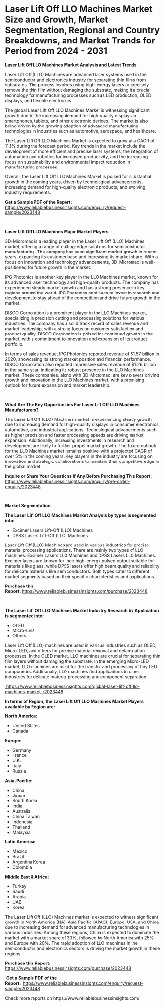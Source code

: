 <p><h1>Laser Lift Off LLO Machines Market Size and Growth, Market Segmentation, Regional and Country Breakdowns, and Market Trends for Period from 2024 -  2031</h1></p><p><strong>Laser Lift Off LLO Machines Market Analysis and Latest Trends</strong></p>
<p><p>Laser Lift Off (LLO) Machines are advanced laser systems used in the semiconductor and electronics industry for separating thin films from substrates. The process involves using high-energy lasers to precisely remove the thin film without damaging the substrate, making it a crucial technology for manufacturing processes such as LED production, OLED displays, and flexible electronics.</p><p>The global Laser Lift Off LLO Machines Market is witnessing significant growth due to the increasing demand for high-quality displays in smartphones, tablets, and other electronic devices. The market is also being driven by the growing adoption of advanced manufacturing technologies in industries such as automotive, aerospace, and healthcare.</p><p>The Laser Lift Off LLO Machines Market is expected to grow at a CAGR of 11.1% during the forecast period. Key trends in the market include the development of more efficient and precise laser systems, the integration of automation and robotics for increased productivity, and the increasing focus on sustainability and environmental impact reduction in manufacturing processes.</p><p>Overall, the Laser Lift Off LLO Machines Market is poised for substantial growth in the coming years, driven by technological advancements, increasing demand for high-quality electronic products, and evolving industry requirements.</p></p>
<p><strong>Get a Sample PDF of the Report:&nbsp;</strong> <a href="https://www.reliablebusinessinsights.com/enquiry/request-sample/2023448">https://www.reliablebusinessinsights.com/enquiry/request-sample/2023448</a></p>
<p>&nbsp;</p>
<p><strong>Laser Lift Off LLO Machines Major Market Players</strong></p>
<p><p>3D-Micromac is a leading player in the Laser Lift Off (LLO) Machines market, offering a range of cutting-edge solutions for semiconductor manufacturing. The company has seen significant market growth in recent years, expanding its customer base and increasing its market share. With a focus on innovation and technology advancements, 3D-Micromac is well-positioned for future growth in the market.</p><p>IPG Photonics is another key player in the LLO Machines market, known for its advanced laser technology and high-quality products. The company has experienced steady market growth and has a strong presence in key regions around the world. IPG Photonics continues to invest in research and development to stay ahead of the competition and drive future growth in the market.</p><p>DISCO Corporation is a prominent player in the LLO Machines market, specializing in precision cutting and processing solutions for various industries. The company has a solid track record of sales revenue and market leadership, with a strong focus on customer satisfaction and product quality. DISCO Corporation is poised for continued growth in the market, with a commitment to innovation and expansion of its product portfolio.</p><p>In terms of sales revenue, IPG Photonics reported revenue of $1.57 billion in 2020, showcasing its strong market position and financial performance. DISCO Corporation also reported impressive sales revenue of $1.26 billion in the same year, indicating its robust presence in the LLO Machines market. These companies, along with 3D-Micromac, are key players driving growth and innovation in the LLO Machines market, with a promising outlook for future expansion and market leadership.</p></p>
<p>&nbsp;</p>
<p><strong>What Are The Key Opportunities For Laser Lift Off LLO Machines Manufacturers?</strong></p>
<p><p>The Laser Lift Off (LLO) Machines market is experiencing steady growth due to increasing demand for high-quality displays in consumer electronics, automotive, and industrial applications. Technological advancements such as higher precision and faster processing speeds are driving market expansion. Additionally, increasing investments in research and development are likely to further propel market growth. The future outlook for the LLO Machines market remains positive, with a projected CAGR of over 5% in the coming years. Key players in the industry are focusing on innovation and strategic collaborations to maintain their competitive edge in the global market.</p></p>
<p><strong>Inquire or Share Your Questions If Any Before Purchasing This Report:</strong> <a href="https://www.reliablebusinessinsights.com/enquiry/pre-order-enquiry/2023448">https://www.reliablebusinessinsights.com/enquiry/pre-order-enquiry/2023448</a></p>
<p>&nbsp;</p>
<p><strong>Market Segmentation</strong></p>
<p><strong>The Laser Lift Off LLO Machines Market Analysis by types is segmented into:</strong></p>
<p><ul><li>Excimer Lasers Lift-Off (LLO) Machines</li><li>DPSS Lasers Lift-Off (LLO) Machines</li></ul></p>
<p><p>Laser Lift Off (LLO) Machines are used in various industries for precise material processing applications. There are mainly two types of LLO machines: Excimer Lasers LLO Machines and DPSS Lasers LLO Machines. Excimer lasers are known for their high-energy pulsed output suitable for materials like glass, while DPSS lasers offer high beam quality and reliability for delicate materials like semiconductors. Both types cater to different market segments based on their specific characteristics and applications.</p></p>
<p><strong>Purchase this Report:&nbsp;</strong><a href="https://www.reliablebusinessinsights.com/purchase/2023448">https://www.reliablebusinessinsights.com/purchase/2023448</a></p>
<p>&nbsp;</p>
<p><strong>The Laser Lift Off LLO Machines Market Industry Research by Application is segmented into:</strong></p>
<p><ul><li>OLED</li><li>Micro-LED</li><li>Others</li></ul></p>
<p><p>Laser Lift Off (LLO) machines are used in various industries such as OLED, Micro-LED, and others for precise material removal and delamination processes. In the OLED market, LLO machines are crucial for separating thin film layers without damaging the substrate. In the emerging Micro-LED market, LLO machines are used for the transfer and processing of tiny LED components. Additionally, LLO machines find applications in other industries for delicate material processing and component separation.</p></p>
<p><a href="https://www.reliablebusinessinsights.com/global-laser-lift-off-llo-machines-market-r2023448">&nbsp;https://www.reliablebusinessinsights.com/global-laser-lift-off-llo-machines-market-r2023448</a></p>
<p><strong>In terms of Region, the Laser Lift Off LLO Machines Market Players available by Region are:</strong></p>
<p>
    <p> <strong> North America: </strong>
        <ul>
            <li>United States</li>
            <li>Canada</li>
        </ul>
        </p> 
    <p> <strong> Europe: </strong>
        <ul>
            <li>Germany</li>
            <li>France</li>
            <li>U.K.</li>
            <li>Italy</li>
            <li>Russia</li>
        </ul>
        </p> 
    <p> <strong> Asia-Pacific: </strong>
        <ul>
            <li>China</li>
            <li>Japan</li>
            <li>South Korea</li>
            <li>India</li>
            <li>Australia</li>
            <li>China Taiwan</li>
            <li>Indonesia</li>
            <li>Thailand</li>
            <li>Malaysia</li>
        </ul>
        </p> 
    <p> <strong> Latin America: </strong>
        <ul>
            <li>Mexico</li>
            <li>Brazil</li>
            <li>Argentina Korea</li>
            <li>Colombia</li>
        </ul>
        </p> 
    <p> <strong> Middle East & Africa: </strong>
        <ul>
            <li>Turkey</li>
            <li>Saudi</li>
            <li>Arabia</li>
            <li>UAE</li>
            <li>Korea</li>
        </ul>
    </p>
    </p>
<p><p>The Laser Lift Off (LLO) Machines market is expected to witness significant growth in North America (NA), Asia Pacific (APAC), Europe, USA, and China due to increasing demand for advanced manufacturing technologies in various industries. Among these regions, China is expected to dominate the market with a market share of 30%, followed by North America with 25% and Europe with 20%. The rapid adoption of LLO machines in the semiconductor and electronics sectors is driving the market growth in these regions.</p></p>
<p><strong>Purchase this Report: </strong><a href="https://www.reliablebusinessinsights.com/purchase/2023448">https://www.reliablebusinessinsights.com/purchase/2023448</a></p>
<p>&nbsp;<strong>Get a Sample PDF of the Report:&nbsp;&nbsp;</strong><a href="https://www.reliablebusinessinsights.com/enquiry/request-sample/2023448">https://www.reliablebusinessinsights.com/enquiry/request-sample/2023448</a></p>
<p><strong></strong></p>
<p>Check more reports on https://www.reliablebusinessinsights.com/</p>